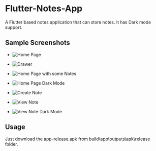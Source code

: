 # Flutter-Notes-App

A Flutter based notes application that can store notes. It has Dark mode support.

## Sample Screenshots

- ![Home Page](examples/Screenshot_1584913660.png)

- ![Drawer](examples/Screenshot_1584913559.png)

- ![Home Page with some Notes](examples/Screenshot_1584913539.png)

- ![Home Page Dark Mode](examples/Screenshot_1584913565.png)

- ![Create Note](examples/Screenshot_1584913553.png)

- ![View Note](examples/Screenshot_1584913575.png)

- ![View Note Dark Mode](examples/Screenshot_1584913567.png)

## Usage
Just download the app-release.apk from build\app\outputs\apk\release folder.
